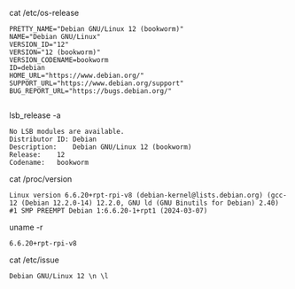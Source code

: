
cat /etc/os-release

~~~
PRETTY_NAME="Debian GNU/Linux 12 (bookworm)"
NAME="Debian GNU/Linux"
VERSION_ID="12"
VERSION="12 (bookworm)"
VERSION_CODENAME=bookworm
ID=debian
HOME_URL="https://www.debian.org/"
SUPPORT_URL="https://www.debian.org/support"
BUG_REPORT_URL="https://bugs.debian.org/"


~~~

lsb_release -a 
~~~
No LSB modules are available.
Distributor ID:	Debian
Description:	Debian GNU/Linux 12 (bookworm)
Release:	12
Codename:	bookworm
~~~

cat /proc/version
~~~
Linux version 6.6.20+rpt-rpi-v8 (debian-kernel@lists.debian.org) (gcc-12 (Debian 12.2.0-14) 12.2.0, GNU ld (GNU Binutils for Debian) 2.40) #1 SMP PREEMPT Debian 1:6.6.20-1+rpt1 (2024-03-07)
~~~



uname -r
~~~
6.6.20+rpt-rpi-v8
~~~

cat /etc/issue 
~~~
Debian GNU/Linux 12 \n \l
~~~







